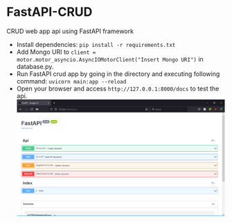 # FastAPI-CRUD
CRUD web app api using FastAPI framework
- Install dependencies:
  ` pip install -r requirements.txt `
- Add Mongo URI to `client = motor.motor_asyncio.AsyncIOMotorClient("Insert Mongo URI")` in database.py.
- Run FastAPI crud app by going in the directory and executing following command:
 `uvicorn main:app --reload`
- Open your browser and access `http://127.0.0.1:8000/docs` to test the api.
![FastAPI docs](https://github.com/prateiku/FastAPI-CRUD/blob/main/docs.png)
